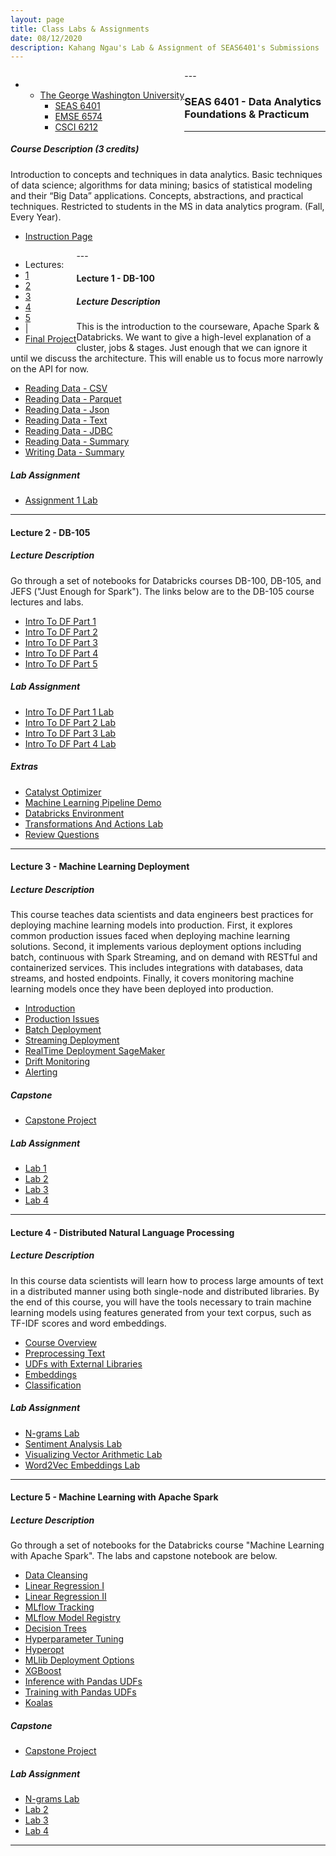 ```yaml
---
layout: page
title: Class Labs & Assignments
date: 08/12/2020
description: Kahang Ngau's Lab & Assignment of SEAS6401's Submissions
---
```

<a name="top"></a>
<div class="navbar">
    <div class="navbar-inner">
        <ul class="nav" style="float:left">
            <li>
                <ul class="dropdown">
                    <li><a href="#GWU">The George Washington University</a>
                        <ul class="dropdown-content">
                            <li><a href="{{ BASE_PATH }}/pages/SEAS6401.html">SEAS 6401</a></li>
                            <li><a href="{{ BASE_PATH }}/pages/EMSE6574.html">EMSE 6574</a></li>
                            <li><a href="{{ BASE_PATH }}/pages/CSCI6212.html">CSCI 6212</a></li>
                        </ul>
                    </li>
                </ul>
            </li>
        </ul>
    </div>
</div>
---

### <a name="seas6401"></a> SEAS 6401 - Data Analytics Foundations & Practicum

---
##### Course Description (3 credits)
Introduction to concepts and techniques in data analytics. Basic techniques of data science; algorithms for data mining; basics of statistical modeling and their “Big Data” applications. Concepts, abstractions, and practical techniques. Restricted to students in the MS in data analytics program. (Fall, Every Year).

* <a href="{{ BASE_PATH }}/assets/SEAS6401/Apache Spark Overview.html">Instruction Page</a>

<div class="navbar">
    <div class="navbar-inner">
        <ul class="nav" style="float:left">
            <li><a>Lectures:</a></li>
            <li><a href="#seas6401-assignment1">1</a></li>
            <li><a href="#seas6401-assignment2">2</a></li>
            <li><a href="#seas6401-assignment3">3</a></li>
            <li><a href="#seas6401-assignment4">4</a></li>
            <li><a href="#seas6401-assignment5">5</a></li>
            <li><a>|</a></li>
            <li><a href="#seas6401-final-project">Final Project</a></li>
        </ul>
    </div>
</div>
---

####  <a name="seas6401-assignment1"></a>Lecture 1 - DB-100
##### Lecture Description 
This is the introduction to the courseware, Apache Spark & Databricks.
We want to give a high-level explanation of a cluster, jobs & stages.
Just enough that we can ignore it until we discuss the architecture.
This will enable us to focus more narrowly on the API for now.

* <a href="{{ BASE_PATH }}/assets/SEAS6401/HW1/DFRW1-CSV.html">Reading Data - CSV</a>
* <a href="{{ BASE_PATH }}/assets/SEAS6401/HW1/DFRW2-Parquet.html">Reading Data - Parquet</a>
* <a href="{{ BASE_PATH }}/assets/SEAS6401/HW1/DFRW4-JSON.html">Reading Data - Json</a>
* <a href="{{ BASE_PATH }}/assets/SEAS6401/HW1/DFRW 5 - Text.html">Reading Data - Text</a>
* <a href="{{ BASE_PATH }}/assets/SEAS6401/HW1/DFRW 6 - JDBC.html">Reading Data - JDBC</a>
* <a href="{{ BASE_PATH }}/assets/SEAS6401/HW1/DFRW 7 - Summary.html">Reading Data - Summary</a>
* <a href="{{ BASE_PATH }}/assets/SEAS6401/HW1/DFRW 9 - Writing Data.html">Writing Data - Summary</a>


##### Lab Assignment

* <a href="{{ BASE_PATH }}/assets/SEAS6401/HW1/DFRW 8 - Lab.html">Assignment 1 Lab</a>

---

####  <a name="seas6401-assignment2"></a>Lecture 2 - DB-105
##### Lecture Description 
Go through a set of notebooks for Databricks courses DB-100, DB-105, and JEFS ("Just Enough for Spark"). The links below are to the DB-105 course lectures and labs. 

* <a href="{{ BASE_PATH }}/assets/SEAS6401/HW2/Intro To DF Part 1.html">Intro To DF Part 1</a>
* <a href="{{ BASE_PATH }}/assets/SEAS6401/HW2/Intro To DF Part 2.html">Intro To DF Part 2</a>
* <a href="{{ BASE_PATH }}/assets/SEAS6401/HW2/Intro To DF Part 3.html">Intro To DF Part 3</a>
* <a href="{{ BASE_PATH }}/assets/SEAS6401/HW2/Intro To DF Part 4.html">Intro To DF Part 4</a>
* <a href="{{ BASE_PATH }}/assets/SEAS6401/HW2/Intro To DF Part 5.html">Intro To DF Part 5</a>


##### Lab Assignment

* <a href="{{ BASE_PATH }}/assets/SEAS6401/HW2/Intro To DF Part 1 Lab.html">Intro To DF Part 1 Lab</a>
* <a href="{{ BASE_PATH }}/assets/SEAS6401/HW2/Intro To DF Part 2 Lab.html">Intro To DF Part 2 Lab</a>
* <a href="{{ BASE_PATH }}/assets/SEAS6401/HW2/Intro To DF Part 3 Lab.html">Intro To DF Part 3 Lab</a>
* <a href="{{ BASE_PATH }}/assets/SEAS6401/HW2/Intro To DF Part 4 Lab.html">Intro To DF Part 4 Lab</a>


##### Extras

* <a href="{{ BASE_PATH }}/assets/SEAS6401/HW2/Catalyst Optimizer.html">Catalyst Optimizer</a>
* <a href="{{ BASE_PATH }}/assets/SEAS6401/HW2/Machine Learning Pipeline Demo.html">Machine Learning Pipeline Demo</a>
* <a href="{{ BASE_PATH }}/assets/SEAS6401/HW2/Databricks Environment.html">Databricks Environment</a>
* <a href="{{ BASE_PATH }}/assets/SEAS6401/HW2/Transformations And Actions Lab.html">Transformations And Actions Lab</a>
* <a href="{{ BASE_PATH }}/assets/SEAS6401/HW2/Review Questions.html">Review Questions</a>

---

####  <a name="seas6401-assignment3"></a>Lecture 3 - Machine Learning Deployment
##### Lecture Description 
This course teaches data scientists and data engineers best practices for deploying machine learning models into production. First, it explores common production issues faced when deploying machine learning solutions. Second, it implements various deployment options including batch, continuous with Spark Streaming, and on demand with RESTful and containerized services. This includes integrations with databases, data streams, and hosted endpoints. Finally, it covers monitoring machine learning models once they have been deployed into production.

* <a href="{{ BASE_PATH }}/assets/SEAS6401/HW3/01-Course-Overview-and-Setup.html">Introduction</a>
* <a href="{{ BASE_PATH }}/assets/SEAS6401/HW3/02-Production-Issues.html">Production Issues</a>
* <a href="{{ BASE_PATH }}/assets/SEAS6401/HW3/03-Batch-Deployment.html">Batch Deployment</a>
* <a href="{{ BASE_PATH }}/assets/SEAS6401/HW3/04-Streaming-Deployment.html">Streaming Deployment</a>
* <a href="{{ BASE_PATH }}/assets/SEAS6401/HW3/05-Real-Time-Deployment-SageMaker.html">RealTime Deployment SageMaker</a>
* <a href="{{ BASE_PATH }}/assets/SEAS6401/HW3/06-Drift-Monitoring.html">Drift Monitoring</a>
* <a href="{{ BASE_PATH }}/assets/SEAS6401/HW3/07-Alerting.html">Alerting</a>


##### Capstone

* <a href="{{ BASE_PATH }}/assets/SEAS6401/HW3/08-Capstone-Project.html">Capstone Project</a>


##### Lab Assignment

* <a href="{{ BASE_PATH }}/assets/SEAS6401/HW3/03-Lab.html">Lab 1</a>
* <a href="{{ BASE_PATH }}/assets/SEAS6401/HW3/04-Lab.html">Lab 2</a>
* <a href="{{ BASE_PATH }}/assets/SEAS6401/HW3/05-Lab-SageMaker.html">Lab 3</a>
* <a href="{{ BASE_PATH }}/assets/SEAS6401/HW3/06-Lab.html">Lab 4</a>

---

####  <a name="seas6401-assignment4"></a>Lecture 4 - Distributed Natural Language Processing
##### Lecture Description 
In this course data scientists will learn how to process large amounts of text in a distributed manner using both single-node and distributed libraries. By the end of this course, you will have the tools necessary to train machine learning models using features generated from your text corpus, such as TF-IDF scores and word embeddings.

* <a href="{{ BASE_PATH }}/assets/SEAS6401/HW4/NLP 01 - NLP Course Overview.html">Course Overview</a>
* <a href="{{ BASE_PATH }}/assets/SEAS6401/HW4/NLP 02 - Preprocessing Text">Preprocessing Text</a>
* <a href="{{ BASE_PATH }}/assets/SEAS6401/HW4/NLP 03 - UDFs with External Libraries.html">UDFs with External Libraries</a>
* <a href="{{ BASE_PATH }}/assets/SEAS6401/HW4/NLP 04 - Embeddings.html">Embeddings</a>
* <a href="{{ BASE_PATH }}/assets/SEAS6401/HW4/NLP 05 - Classification.html">Classification</a>


##### Lab Assignment

* <a href="{{ BASE_PATH }}/assets/SEAS6401/HW4/NLP 02L - N-grams Lab.html">N-grams Lab</a>
* <a href="{{ BASE_PATH }}/assets/SEAS6401/HW4/NLP 03L - Sentiment Analysis Lab.html">Sentiment Analysis Lab</a>
* <a href="{{ BASE_PATH }}/assets/SEAS6401/HW4/NLP 04L - Visualizing Vector Arithmetic Lab.html">Visualizing Vector Arithmetic Lab</a>
* <a href="{{ BASE_PATH }}/assets/SEAS6401/HW4/NLP 05L - Word2Vec Embeddings Lab.html">Word2Vec Embeddings Lab</a>

---

####  <a name="seas6401-assignment5"></a>Lecture 5 - Machine Learning with Apache Spark
##### Lecture Description 
Go through a set of notebooks for the Databricks course "Machine Learning with Apache Spark". The labs and capstone notebook are below.

* <a href="{{ BASE_PATH }}/assets/SEAS6401/HW5/ML 01 - Data Cleansing.html">Data Cleansing</a>
* <a href="{{ BASE_PATH }}/assets/SEAS6401/HW5/ML 02 - Linear Regression I.html">Linear Regression I</a>
* <a href="{{ BASE_PATH }}/assets/SEAS6401/HW5/ML 03 - Linear Regression II.html">Linear Regression II</a>
* <a href="{{ BASE_PATH }}/assets/SEAS6401/HW5/ML 04 - MLflow Tracking.html">MLflow Tracking</a>
* <a href="{{ BASE_PATH }}/assets/SEAS6401/HW5/ML 05 - MLflow Model Registry.html">MLflow Model Registry</a>
* <a href="{{ BASE_PATH }}/assets/SEAS6401/HW5/ML 06 - Decision Trees.html">Decision Trees</a>
* <a href="{{ BASE_PATH }}/assets/SEAS6401/HW5/ML 07 - Hyperparameter Tuning.html">Hyperparameter Tuning</a>
* <a href="{{ BASE_PATH }}/assets/SEAS6401/HW5/ML 08 - Hyperopt.html">Hyperopt</a>
* <a href="{{ BASE_PATH }}/assets/SEAS6401/HW5/ML 09 - MLlib Deployment Options.html">MLlib Deployment Options</a>
* <a href="{{ BASE_PATH }}/assets/SEAS6401/HW5/ML 10 - XGBoost.html">XGBoost</a>
* <a href="{{ BASE_PATH }}/assets/SEAS6401/HW5/ML 11 - Inference with Pandas UDFs.html">Inference with Pandas UDFs</a>
* <a href="{{ BASE_PATH }}/assets/SEAS6401/HW5/ML 12 - Training with Pandas UDFs.html">Training with Pandas UDFs</a>
* <a href="{{ BASE_PATH }}/assets/SEAS6401/HW5/ML 13 - Koalas.html">Koalas</a>


##### Capstone

* <a href="{{ BASE_PATH }}/assets/SEAS6401/HW5/ML 14 - Capstone Project (1).html">Capstone Project</a>


##### Lab Assignment

* <a href="{{ BASE_PATH }}/assets/SEAS6401/HW4/NLP 02L - N-grams Lab.html">N-grams Lab</a>
* <a href="{{ BASE_PATH }}/assets/SEAS6401/HW4/NLP 03L - Sentiment Analysis Lab.html">Lab 2</a>
* <a href="{{ BASE_PATH }}/assets/SEAS6401/HW4/NLP 04L - Visualizing Vector Arithmetic Lab.html">Lab 3</a>
* <a href="{{ BASE_PATH }}/assets/SEAS6401/HW4/NLP 05L - Word2Vec Embeddings Lab.html">Lab 4</a>

---
